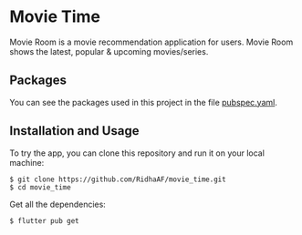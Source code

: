 # Movie Time

Movie Room is a movie recommendation application for users. Movie Room shows the latest, popular & upcoming movies/series.

## Packages

You can see the packages used in this project in the file [pubspec.yaml](pubspec.yaml).

## Installation and Usage

To try the app, you can clone this repository and run it on your local machine:

```
$ git clone https://github.com/RidhaAF/movie_time.git
$ cd movie_time
```

Get all the dependencies:

```
$ flutter pub get
```
